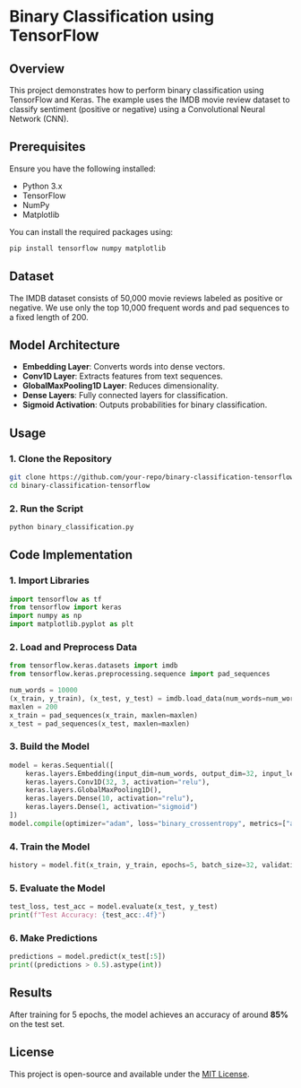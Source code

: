# Binary Classification using TensorFlow

## Overview
This project demonstrates how to perform binary classification using TensorFlow and Keras. The example uses the IMDB movie review dataset to classify sentiment (positive or negative) using a Convolutional Neural Network (CNN).

## Prerequisites
Ensure you have the following installed:
- Python 3.x
- TensorFlow
- NumPy
- Matplotlib

You can install the required packages using:
```sh
pip install tensorflow numpy matplotlib
```

## Dataset
The IMDB dataset consists of 50,000 movie reviews labeled as positive or negative. We use only the top 10,000 frequent words and pad sequences to a fixed length of 200.

## Model Architecture
- **Embedding Layer**: Converts words into dense vectors.
- **Conv1D Layer**: Extracts features from text sequences.
- **GlobalMaxPooling1D Layer**: Reduces dimensionality.
- **Dense Layers**: Fully connected layers for classification.
- **Sigmoid Activation**: Outputs probabilities for binary classification.

## Usage

### 1. Clone the Repository
```sh
git clone https://github.com/your-repo/binary-classification-tensorflow.git
cd binary-classification-tensorflow
```

### 2. Run the Script
```sh
python binary_classification.py
```

## Code Implementation
### 1. Import Libraries
```python
import tensorflow as tf
from tensorflow import keras
import numpy as np
import matplotlib.pyplot as plt
```

### 2. Load and Preprocess Data
```python
from tensorflow.keras.datasets import imdb
from tensorflow.keras.preprocessing.sequence import pad_sequences

num_words = 10000
(x_train, y_train), (x_test, y_test) = imdb.load_data(num_words=num_words)
maxlen = 200
x_train = pad_sequences(x_train, maxlen=maxlen)
x_test = pad_sequences(x_test, maxlen=maxlen)
```

### 3. Build the Model
```python
model = keras.Sequential([
    keras.layers.Embedding(input_dim=num_words, output_dim=32, input_length=maxlen),
    keras.layers.Conv1D(32, 3, activation="relu"),
    keras.layers.GlobalMaxPooling1D(),
    keras.layers.Dense(10, activation="relu"),
    keras.layers.Dense(1, activation="sigmoid")
])
model.compile(optimizer="adam", loss="binary_crossentropy", metrics=["accuracy"])
```

### 4. Train the Model
```python
history = model.fit(x_train, y_train, epochs=5, batch_size=32, validation_data=(x_test, y_test))
```

### 5. Evaluate the Model
```python
test_loss, test_acc = model.evaluate(x_test, y_test)
print(f"Test Accuracy: {test_acc:.4f}")
```

### 6. Make Predictions
```python
predictions = model.predict(x_test[:5])
print((predictions > 0.5).astype(int))
```

## Results
After training for 5 epochs, the model achieves an accuracy of around **85%** on the test set.

## License
This project is open-source and available under the [MIT License](LICENSE).

